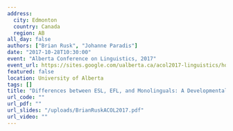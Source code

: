 ```yaml
---
address:
  city: Edmonton
  country: Canada
  region: AB
all_day: false
authors: ["Brian Rusk", "Johanne Paradis"]
date: "2017-10-28T10:30:00"
event: "Alberta Conference on Linguistics, 2017"
event_url: https://sites.google.com/ualberta.ca/acol2017-linguistics/home
featured: false
location: University of Alberta
tags: []
title: "Differences between ESL, EFL, and Monolinguals: A Developmental Retrospective Grammaticality Judgment Study"
url_code: ""
url_pdf: ""
url_slides: "/uploads/BrianRuskACOL2017.pdf"
url_video: ""
---
```

